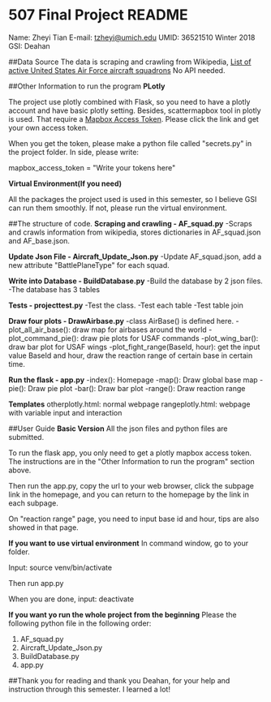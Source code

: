 507 Final Project README
======
Name: Zheyi Tian
E-mail: tzheyi@umich.edu
UMID: 36521510
Winter 2018
GSI: Deahan


##Data Source
The data is scraping and crawling from Wikipedia, [List of active United States Air Force aircraft squadrons](https://en.wikipedia.org/wiki/List_of_active_United_States_Air_Force_aircraft_squadrons) No API needed.


##Other Information to run the program
**PLotly**

The project use plotly combined with Flask, so you need to have a plotly account and have basic plotly setting. Besides, scattermapbox tool in plotly is used. That require a [Mapbox Access Token](https://www.mapbox.com/studio/). Please click the link and get your own access token.

When you get the token, please make a python file called "secrets.py" in the project folder. In side, please write:

mapbox_access_token = "Write your tokens here"

**Virtual Environment(If you need)**

All the packages the project used is used in this semester, so I believe GSI can run them smoothly. If not, please run the virtual environment.


##The structure of code.
**Scraping and crawling - AF_squad.py**
-Scraps and crawls information from wikipedia, stores dictionaries in AF_squad.json and AF_base.json.

**Update Json File - Aircraft_Update_Json.py**
-Update AF_squad.json, add a new attribute "BattlePlaneType" for each squad.

**Write into Database - BuildDatabase.py**
-Build the database by 2 json files.
-The database has 3 tables

**Tests - projecttest.py**
-Test the class.
-Test each table
-Test table join

**Draw four plots - DrawAirbase.py**
-class AirBase() is defined here.
-plot_all_air_base(): draw map for airbases around the world
-plot_command_pie(): draw pie plots for USAF commands
-plot_wing_bar(): draw bar plot for USAF wings
-plot_fight_range(BaseId, hour): get the input value BaseId and hour, draw the reaction range of certain base in certain time.

**Run the flask - app.py**
-index(): Homepage
-map(): Draw global base map
-pie(): Draw pie plot
-bar(): Draw bar plot
-range(): Draw reaction range

**Templates**
otherplotly.html: normal webpage
rangeplotly.html: webpage with variable input and interaction


##User Guide
**Basic Version**
All the json files and python files are submitted.

To run the flask app, you only need to get a plotly mapbox access token. The instructions are in the "Other Information to run the program" section above.

Then run the app.py, copy the url to your web browser, click the subpage link in the homepage, and you can return to the homepage by the link in each subpage.

On "reaction range" page, you need to input base id and hour, tips are also showed in that page.

**If you want to use virtual environment**
In command window, go to your folder.

Input:
source venv/bin/activate

Then run app.py

When you are done, input:
deactivate


**If you want yo run the whole project from the beginning**
Please the following python file in the following order:
1. AF_squad.py
2. Aircraft_Update_Json.py
3. BuildDatabase.py
4. app.py


##Thank you for reading and thank you Deahan, for your help and instruction through this semester. I learned a lot!